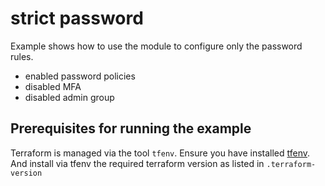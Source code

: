 # strict password
Example shows how to use the module to configure only the password rules.
- enabled password policies
- disabled MFA
- disabled admin group

## Prerequisites for running the example
Terraform is managed via the tool `tfenv`. Ensure you have installed [tfenv](https://github.com/kamatama41/tfenv). And install via tfenv the required terraform version as listed in `.terraform-version`

